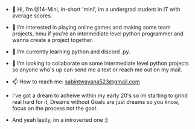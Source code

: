 - 👋 Hi, I’m @14-Mini, in-short 'mini', im a undergrad student in IT with average scores.
- 👀 I’m interested in playing online games and making some team projects, hmu if you're an intermediate level python programmer and wanna create a project together.
- 🌱 I’m currently learning python and discord .py. 
- 💞️ I’m looking to collaborate on some intermediate level python projects so anyone who's up can send me a text or reach me out on my mail.
- 📫 How to reach me: sabintwayana523@gmail.com

- I've got a dream to acheive within my early 20's so im starting to grind real hard for it, Dreams without Goals are just dreams so you know, focus on the process not the goal.
- And yeah lastly, im a introverted one :)

<!---
14-Mini/14-Mini is a ✨ special ✨ repository because its `README.md` (this file) appears on your GitHub profile.
You can click the Preview link to take a look at your changes.
--->

